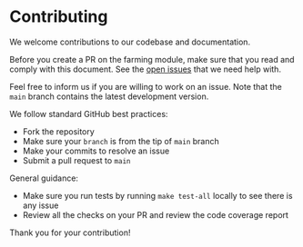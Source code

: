 # Contributing

<!-- markdown-link-check-disable -->
We welcome contributions to our codebase and documentation. 

Before you create a PR on the farming module, make sure that you read and comply with this document. See the [open issues](https://github.com/redactedfury/fury/issues) that we need help with. 

Feel free to inform us if you are willing to work on an issue. Note that the `main` branch contains the latest development version. 

We follow standard GitHub best practices: 

- Fork the repository
- Make sure your `branch` is from the tip of `main` branch
- Make your commits to resolve an issue
- Submit a pull request to `main`

General guidance:

- Make sure you run tests by running `make test-all` locally to see there is any issue
- Review all the checks on your PR and review the code coverage report

Thank you for your contribution!